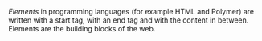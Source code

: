 *Elements* in programming languages (for example HTML and Polymer) are written with a start tag, with an end tag and with the content in between. Elements are the building blocks of the web.
